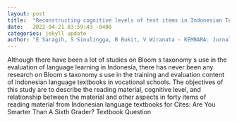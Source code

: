 ```yaml
---
layout: post
title:  "Reconstructing cognitive levels of test items in Indonesian Textbook for vocational school"
date:   2022-04-21 03:59:43 -0400
categories: jekyll update
author: "E Saragih, S Sinulingga, B Bukit, V Wiranata - KEMBARA: Jurnal Keilmuan Bahasa , 2022"
---
```

Although there have been a lot of studies on Bloom s taxonomy s use in the evaluation of language learning in Indonesia, there has never been any research on Bloom s taxonomy s use in the training and evaluation content of Indonesian language textbooks in vocational schools. The objectives of this study are to describe the reading material, cognitive level, and relationship between the material and other aspects in forty items of reading material from Indonesian language textbooks for Cites: Are You Smarter Than A Sixth Grader? Textbook Question